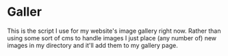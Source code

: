 # Galler
This is the script I use for my website's image gallery right now.  Rather than using some sort of cms to handle images I just place (any number of) new images in my directory and it'll add them to my gallery page.
